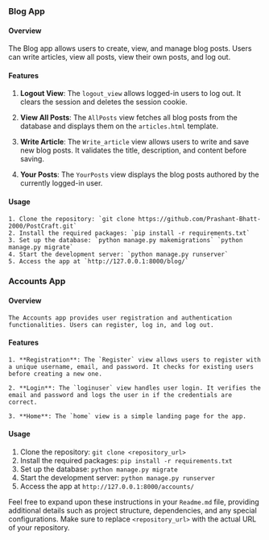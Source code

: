 
### Blog App

#### Overview

The Blog app allows users to create, view, and manage blog posts. Users can write articles, view all posts, view their own posts, and log out.

#### Features

1. **Logout View**: The `logout_view` allows logged-in users to log out. It clears the session and deletes the session cookie.

2. **View All Posts**: The `AllPosts` view fetches all blog posts from the database and displays them on the `articles.html` template.

3. **Write Article**: The `Write_article` view allows users to write and save new blog posts. It validates the title, description, and content before saving.

4. **Your Posts**: The `YourPosts` view displays the blog posts authored by the currently logged-in user.

#### Usage

    1. Clone the repository: `git clone https://github.com/Prashant-Bhatt-2000/PostCraft.git`
    2. Install the required packages: `pip install -r requirements.txt`
    3. Set up the database: `python manage.py makemigrations` `python manage.py migrate`
    4. Start the development server: `python manage.py runserver`
    5. Access the app at `http://127.0.0.1:8000/blog/`

### Accounts App

#### Overview

    The Accounts app provides user registration and authentication functionalities. Users can register, log in, and log out.

#### Features

    1. **Registration**: The `Register` view allows users to register with a unique username, email, and password. It checks for existing users before creating a new one.

    2. **Login**: The `loginuser` view handles user login. It verifies the email and password and logs the user in if the credentials are correct.

    3. **Home**: The `home` view is a simple landing page for the app.

#### Usage

1. Clone the repository: `git clone <repository_url>`
2. Install the required packages: `pip install -r requirements.txt`
3. Set up the database: `python manage.py migrate`
4. Start the development server: `python manage.py runserver`
5. Access the app at `http://127.0.0.1:8000/accounts/`

Feel free to expand upon these instructions in your `Readme.md` file, providing additional details such as project structure, dependencies, and any special configurations. Make sure to replace `<repository_url>` with the actual URL of your repository.
